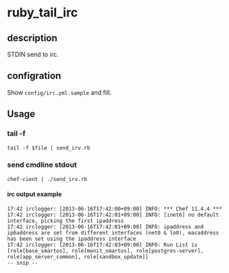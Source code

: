 # ruby_tail_irc

## description

STDIN send to irc.


## configration

Show `config/irc.yml.sample` and fill.


## Usage

### tail -f

`tail -f $file | send_irv.rb`

### send cmdline stdout

`chef-cient | ./send_irv.rb`

#### irc output example

```
17:42 irclogger: [2013-06-16T17:42:00+09:00] INFO: *** Chef 11.4.4 ***
17:42 irclogger: [2013-06-16T17:42:01+09:00] INFO: [inet6] no default interface, picking the first ipaddress
17:42 irclogger: [2013-06-16T17:42:01+09:00] INFO: ipaddress and ip6address are set from different interfaces (net0 & lo0), macaddress has been set using the ipaddress interface
17:42 irclogger: [2013-06-16T17:42:03+09:00] INFO: Run List is [role[base_smartos], role[monit_smartos], role[postgres-server], role[app_server_common], role[sandbox_update]]
-- snip --
```